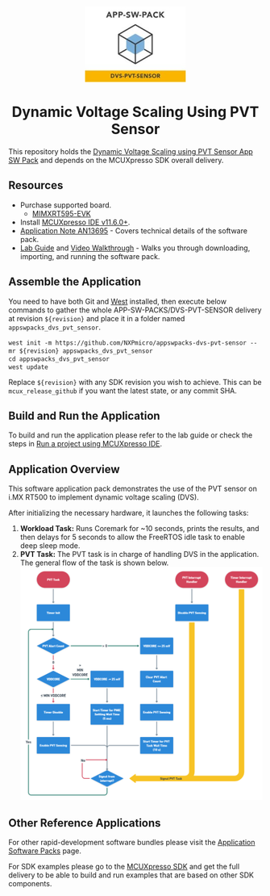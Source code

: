 <p align="center">
	<img width="200" height="150" src="dvs_pvt_sensor/images/icon.jpg">
</p>

<h1 align="center">Dynamic Voltage Scaling Using PVT Sensor</h1>

This repository holds the [Dynamic Voltage Scaling using PVT Sensor App SW Pack](https://www.nxp.com/dvs-pvt-sensor) and depends on the MCUXpresso SDK overall delivery.

## Resources
* Purchase supported board.
    * [MIMXRT595-EVK](https://www.nxp.com/design/development-boards/i-mx-evaluation-and-development-boards/i-mx-rt595-evaluation-kit:MIMXRT595-EVK)
* Install [MCUXpresso IDE v11.6.0+](https://www.nxp.com/design/software/development-software/mcuxpresso-software-and-tools-/mcuxpresso-integrated-development-environment-ide:MCUXpresso-IDE).
* [Application Note AN13695](https://www.nxp.com/doc/AN13695) - Covers technical details of the software pack.
* [Lab Guide](https://github.com/NXPmicro/appswpacks-dvs-pvt-sensor/blob/mcux_release_github/dvs_pvt_sensor/app/evkmimxrt595/doc/evkmimxrt595_dvs_pvt_sensor_lab_guide.pdf) and [Video Walkthrough](https://www.nxp.com/pages/:TIP-APP-SW-PACK-DYNAMIC-VOLTAGE) - Walks you through downloading, importing, and running the software pack.

## Assemble the Application
You need to have both Git and [West](https://docs.zephyrproject.org/latest/develop/west/index.html) installed, then execute below commands to gather the whole APP-SW-PACKS/DVS-PVT-SENSOR delivery at revision ```${revision}``` and place it in a folder named ```appswpacks_dvs_pvt_sensor```. 
```
west init -m https://github.com/NXPmicro/appswpacks-dvs-pvt-sensor --mr ${revision} appswpacks_dvs_pvt_sensor
cd appswpacks_dvs_pvt_sensor
west update
```
Replace ```${revision}``` with any SDK revision you wish to achieve. This can be ```mcux_release_github``` if you want the latest state, or any commit SHA.

## Build and Run the Application
To build and run the application please refer to the lab guide or check the steps in [Run a project using MCUXpresso IDE](https://github.com/NXPmicro/mcux-sdk/blob/main/docs/run_a_project_using_mcux.md).

## Application Overview
This software application pack demonstrates the use of the PVT sensor on i.MX RT500 to implement dynamic voltage scaling (DVS).

After initializing the necessary hardware, it launches the following tasks:
1. **Workload Task:** Runs Coremark for ~10 seconds, prints the results, and then delays for 5 seconds to allow the FreeRTOS idle task to enable deep sleep mode.
2. **PVT Task:** The PVT task is in charge of handling DVS in the application. The general flow of the task is shown below. \
![flowchart](dvs_pvt_sensor/images/flowchart.png)
## Other Reference Applications
For other rapid-development software bundles please visit the [Application Software Packs](https://www.nxp.com/appswpack) page.

For SDK examples please go to the [MCUXpresso SDK](https://github.com/NXPmicro/mcux-sdk/) and get the full delivery to be able to build and run examples that are based on other SDK components.
